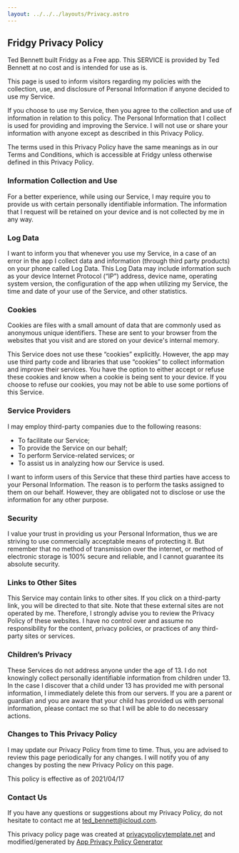 ```yaml
---
layout: ../../../layouts/Privacy.astro
---
```


## Fridgy Privacy Policy

Ted Bennett built Fridgy as a Free app. This SERVICE is provided by Ted
Bennett at no cost and is intended for use as is.

This page is used to inform visitors regarding my
policies with the collection, use, and disclosure of Personal
Information if anyone decided to use my Service.

If you choose to use my Service, then you agree to
the collection and use of information in relation to this
policy. The Personal Information that I collect is
used for providing and improving the Service. I will not use or share your information
with anyone except as described in this Privacy Policy.

The terms used in this Privacy Policy have the same meanings
as in our Terms and Conditions, which is accessible at
Fridgy unless otherwise defined in this Privacy Policy.

### Information Collection and Use

For a better experience, while using our Service, I
may require you to provide us with certain personally
identifiable information. The information that
I request will be retained on your device and is not collected by me in any way.

### Log Data

I want to inform you that whenever you
use my Service, in a case of an error in the app
I collect data and information (through third party
products) on your phone called Log Data. This Log Data may
include information such as your device Internet Protocol
(“IP”) address, device name, operating system version, the
configuration of the app when utilizing my Service,
the time and date of your use of the Service, and other
statistics.

### Cookies

Cookies are files with a small amount of data that are
commonly used as anonymous unique identifiers. These are sent
to your browser from the websites that you visit and are
stored on your device&apos;s internal memory.

This Service does not use these “cookies” explicitly. However,
the app may use third party code and libraries that use
“cookies” to collect information and improve their services.
You have the option to either accept or refuse these cookies
and know when a cookie is being sent to your device. If you
choose to refuse our cookies, you may not be able to use some
portions of this Service.

### Service Providers

I may employ third-party companies due to the following reasons:

- To facilitate our Service;
- To provide the Service on our behalf;
- To perform Service-related services; or
- To assist us in analyzing how our Service is used.

I want to inform users of this Service
that these third parties have access to your Personal
Information. The reason is to perform the tasks assigned to
them on our behalf. However, they are obligated not to
disclose or use the information for any other purpose.

### Security

I value your trust in providing us your
Personal Information, thus we are striving to use commercially
acceptable means of protecting it. But remember that no method
of transmission over the internet, or method of electronic
storage is 100% secure and reliable, and I cannot
guarantee its absolute security.

### Links to Other Sites

This Service may contain links to other sites. If you click on
a third-party link, you will be directed to that site. Note
that these external sites are not operated by me.
Therefore, I strongly advise you to review the
Privacy Policy of these websites. I have
no control over and assume no responsibility for the content,
privacy policies, or practices of any third-party sites or
services.

### Children’s Privacy

These Services do not address anyone under the age of 13.
I do not knowingly collect personally
identifiable information from children under 13. In the case
I discover that a child under 13 has provided
me with personal information, I immediately
delete this from our servers. If you are a parent or guardian
and you are aware that your child has provided us with
personal information, please contact me so that
I will be able to do necessary actions.

### Changes to This Privacy Policy

I may update our Privacy Policy from
time to time. Thus, you are advised to review this page
periodically for any changes. I will
notify you of any changes by posting the new Privacy Policy on
this page.

This policy is effective as of 2021/04/17

### Contact Us

If you have any questions or suggestions about my
Privacy Policy, do not hesitate to contact me at
[ted_bennett@icloud.com](mailto:ted_bennett@icloud.com").

This privacy policy page was created at
[privacypolicytemplate.net](https://privacypolicytemplate.net) and modified/generated by
[App Privacy Policy Generator](https://app-privacy-policy-generator.firebaseapp.com/)
